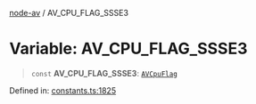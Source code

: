 [node-av](../globals.md) / AV\_CPU\_FLAG\_SSSE3

# Variable: AV\_CPU\_FLAG\_SSSE3

> `const` **AV\_CPU\_FLAG\_SSSE3**: [`AVCpuFlag`](../type-aliases/AVCpuFlag.md)

Defined in: [constants.ts:1825](https://github.com/seydx/av/blob/f8631fc881b394300b1479f511d55cf1c370a87f/src/constants/constants.ts#L1825)

